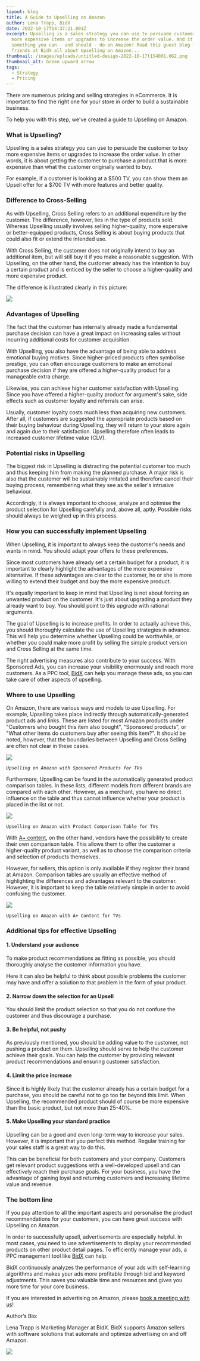 ```yaml
---
layout: blog
title: A Guide to Upselling on Amazon
author: Lena Trapp, BidX
date: 2022-10-17T14:37:21.001Z
excerpt: Upselling is a sales strategy you can use to persuade customers to buy
  more expensive items or upgrades to increase the order value. And it’s
  something you can - and should - do on Amazon! Read this guest blog from our
  friends at BidX all about Upselling on Amazon...
thumbnail: /images/uploads/untitled-design-2022-10-17t154001.062.png
thumbnail_alt: Green upward arrow
tags:
  - Strategy
  - Pricing
---
```

There are numerous pricing and selling strategies in eCommerce. It is important to find the right one for your store in order to build a sustainable business. 

To help you with this step, we've created a guide to Upselling on Amazon.

### What is Upselling?

Upselling is a sales strategy you can use to persuade the customer to buy more expensive items or upgrades to increase the order value. In other words, it is about getting the customer to purchase a product that is more expensive than what the customer originally wanted to buy. 

For example, if a customer is looking at a $500 TV, you can show them an Upsell offer for a $700 TV with more features and better quality. 

### Difference to Cross-Selling

As with Upselling, Cross Selling refers to an additional expenditure by the customer. The difference, however, lies in the type of products sold. Whereas Upselling usually involves selling higher-quality, more expensive or better-equipped products, Cross Selling is about buying products that could also fit or extend the intended use. 

With Cross Selling, the customer does not originally intend to buy an additional item, but will still buy it if you make a reasonable suggestion. With Upselling, on the other hand, the customer already has the intention to buy a certain product and is enticed by the seller to choose a higher-quality and more expensive product. 

The difference is illustrated clearly in this picture:

![](/images/uploads/untitled-design-2022-10-17t162353.152.png)

### Advantages of Upselling

The fact that the customer has internally already made a fundamental purchase decision can have a great impact on increasing sales without incurring additional costs for customer acquisition. 

With Upselling, you also have the advantage of being able to address emotional buying motives. Since higher-priced products often symbolise prestige, you can often encourage customers to make an emotional purchase decision if they are offered a higher-quality product for a manageable extra charge.

Likewise, you can achieve higher customer satisfaction with Upselling. Since you have offered a higher-quality product for argument's sake, side effects such as customer loyalty and referrals can arise.

Usually, customer loyalty costs much less than acquiring new customers. After all, if customers are suggested the appropriate products based on their buying behaviour during Upselling, they will return to your store again and again due to their satisfaction. Upselling therefore often leads to increased customer lifetime value (CLV).

### Potential risks in Upselling

The biggest risk in Upselling is distracting the potential customer too much and thus keeping him from making the planned purchase. A major risk is also that the customer will be sustainably irritated and therefore cancel their buying process, remembering what they see as the seller's intrusive behaviour. 

Accordingly, it is always important to choose, analyze and optimise the product selection for Upselling carefully and, above all, aptly. Possible risks should always be weighed up in this process. 

### How you can successfully implement Upselling

When Upselling, it is important to always keep the customer's needs and wants in mind. You should adapt your offers to these preferences.

Since most customers have already set a certain budget for a product, it is important to clearly highlight the advantages of the more expensive alternative. If these advantages are clear to the customer, he or she is more willing to extend their budget and buy the more expensive product.

It's equally important to keep in mind that Upselling is not about forcing an unwanted product on the customer. It's just about upgrading a product they already want to buy. You should point to this upgrade with rational arguments. 

The goal of Upselling is to increase profits. In order to actually achieve this, you should thoroughly calculate the use of Upselling strategies in advance. This will help you determine whether Upselling could be worthwhile, or whether you could make more profit by selling the simple product version and Cross Selling at the same time. 

The right advertising measures also contribute to your success. With Sponsored Ads, you can increase your visibility enormously and reach more customers. As a PPC tool, [BidX](https://www.bidx.io/en/) can help you manage these ads, so you can take care of other aspects of upselling.

### Where to use Upselling

On Amazon, there are various ways and models to use Upselling. For example, Upselling takes place indirectly through automatically-generated product ads and links. These are listed for most Amazon products under "Customers who bought this item also bought", "Sponsored products", or "What other items do customers buy after seeing this item?". It should be noted, however, that the boundaries between Upselling and Cross Selling are often not clear in these cases.

![](/images/uploads/untitled-design-2022-10-17t161014.224.png)

*`Upselling on Amazon with Sponsored Products for TVs`*

Furthermore, Upselling can be found in the automatically generated product comparison tables. In these lists, different models from different brands are compared with each other. However, as a merchant, you have no direct influence on the table and thus cannot influence whether your product is placed in the list or not. 

![](/images/uploads/untitled-design-2022-10-17t162438.100.png)

`Upselling on Amazon with Product Comparison Table for TVs`

With [A+ content](https://www.bidx.io/blog/amazon-a-content), on the other hand, vendors have the possibility to create their own comparison table. This allows them to offer the customer a higher-quality product variant, as well as to choose the comparison criteria and selection of products themselves. 

However, for sellers, this option is only available if they register their brand at Amazon. Comparison tables are usually an effective method of highlighting the differences and advantages relevant to the customer. However, it is important to keep the table relatively simple in order to avoid confusing the customer. 

![](/images/uploads/untitled-design-2022-10-17t162548.154.png)

`Upselling on Amazon with A+ Content for TVs`

### Additional tips for effective Upselling

#### 1. Understand your audience

​​To make product recommendations as fitting as possible, you should thoroughly analyse the customer information you have. 

Here it can also be helpful to think about possible problems the customer may have and offer a solution to that problem in the form of your product.

#### 2. Narrow down the selection for an Upsell

You should limit the product selection so that you do not confuse the customer and thus discourage a purchase. 

#### 3. Be helpful, not pushy

As previously mentioned, you should be adding value to the customer, not pushing a product on them. Upselling should serve to help the customer achieve their goals. You can help the customer by providing relevant product recommendations and ensuring customer satisfaction. 

#### 4. Limit the price increase

Since it is highly likely that the customer already has a certain budget for a purchase, you should be careful not to go too far beyond this limit. When Upselling, the recommended product should of course be more expensive than the basic product, but not more than 25-40%. 

#### 5. Make Upselling your standard practice

Upselling can be a good and even long-term way to increase your sales. However, it is important that you perfect this method. Regular training for your sales staff is a great way to do this. 

This can be beneficial for both customers and your company. Customers get relevant product suggestions with a well-developed upsell and can effectively reach their purchase goals. For your business, you have the advantage of gaining loyal and returning customers and increasing lifetime value and revenue.

### The bottom line

If you pay attention to all the important aspects and personalise the product recommendations for your customers, you can have great success with Upselling on Amazon. 

In order to successfully upsell, advertisements are especially helpful. In most cases, you need to use advertisements to display your recommended products on other product detail pages. To efficiently manage your ads, a PPC management tool like [BidX](https://www.bidx.io/en/) can help. 

BidX continuously analyzes the performance of your ads with self-learning algorithms and makes your ads more profitable through bid and keyword adjustments. This saves you valuable time and resources and gives you more time for your core business.

If you are interested in advertising on Amazon, please [book a meeting with us](https://meetings.hubspot.com/andreas50/dsp-en)!

Author’s Bio:

Lena Trapp is Marketing Manager at BidX. BidX supports Amazon sellers with software solutions that automate and optimize advertising on and off Amazon.

![](/images/uploads/untitled-design-2022-10-17t162615.099.png)

<!--EndFragment-->